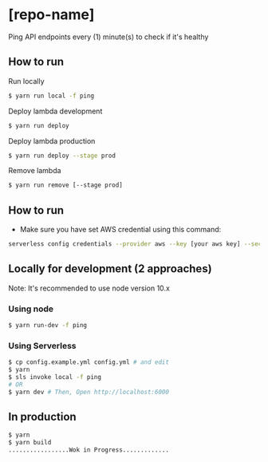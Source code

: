 # [repo-name]

Ping API endpoints every (1) minute(s) to check if it's healthy

## How to run

Run locally

```sh
$ yarn run local -f ping
```

Deploy lambda development

```sh
$ yarn run deploy
```

Deploy lambda production

```sh
$ yarn run deploy --stage prod
```

Remove lambda

```sh
$ yarn run remove [--stage prod]
```


## How to run

- Make sure you have set AWS credential using this command:
```sh
serverless config credentials --provider aws --key [your aws key] --secret [your aws secret key]
```

## Locally for development (2 approaches)
Note: It's recommended to use node version 10.x
### Using node
```sh
$ yarn run-dev -f ping
```
### Using Serverless
```sh
$ cp config.example.yml config.yml # and edit
$ yarn
$ sls invoke local -f ping
# OR
$ yarn dev # Then, Open http://localhost:6000
```

## In production
```sh
$ yarn
$ yarn build
.................Wok in Progress.............
```
